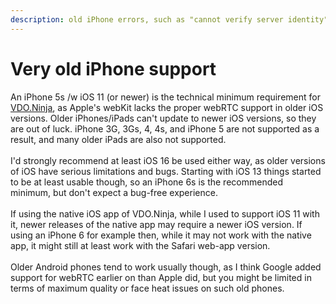 ```yaml
---
description: old iPhone errors, such as "cannot verify server identity" or
---
```


# Very old iPhone support

An iPhone 5s /w iOS 11 (or newer) is the technical minimum requirement for [VDO.Ninja](https://vdo.ninja), as Apple's webKit lacks the proper webRTC support in older iOS versions. Older iPhones/iPads can't update to newer iOS versions, so they are out of luck. iPhone 3G, 3Gs, 4, 4s, and iPhone 5 are not supported as a result, and many older iPads are also not supported.\
\
I'd strongly recommend at least iOS 16 be used either way, as older versions of iOS have serious limitations and bugs. Starting with iOS 13 things started to be at least usable though, so an iPhone 6s is the recommended minimum, but don't expect a bug-free experience.\
\
If using the native iOS app of VDO.Ninja, while I used to support iOS 11 with it, newer releases of the native app may require a newer iOS version. If using an iPhone 6 for example then, while it may not work with the native app, it might still at least work with the Safari web-app version.\
\
Older Android phones tend to work usually though, as I think Google added support for webRTC earlier on than Apple did, but you might be limited in terms of maximum quality or face heat issues on such old phones.
